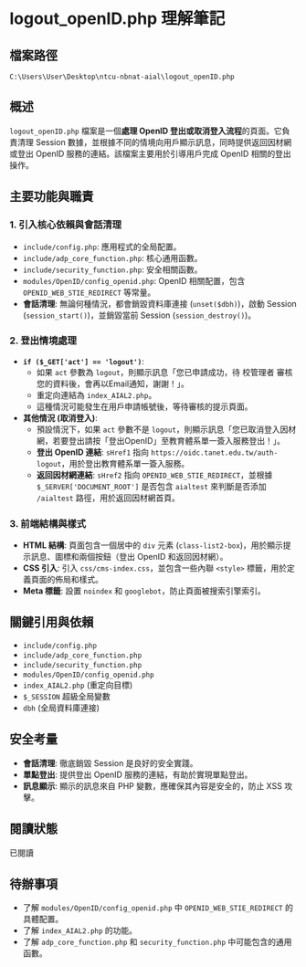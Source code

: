 # logout_openID.php 理解筆記

## 檔案路徑
`C:\Users\User\Desktop\ntcu-nbnat-aial\logout_openID.php`

## 概述
`logout_openID.php` 檔案是一個**處理 OpenID 登出或取消登入流程**的頁面。它負責清理 Session 數據，並根據不同的情境向用戶顯示訊息，同時提供返回因材網或登出 OpenID 服務的連結。該檔案主要用於引導用戶完成 OpenID 相關的登出操作。

## 主要功能與職責

### 1. 引入核心依賴與會話清理
- `include/config.php`: 應用程式的全局配置。
- `include/adp_core_function.php`: 核心通用函數。
- `include/security_function.php`: 安全相關函數。
- `modules/OpenID/config_openid.php`: OpenID 相關配置，包含 `OPENID_WEB_STIE_REDIRECT` 等常量。
- **會話清理**: 無論何種情況，都會銷毀資料庫連接 (`unset($dbh)`)，啟動 Session (`session_start()`)，並銷毀當前 Session (`session_destroy()`)。

### 2. 登出情境處理
- **`if ($_GET['act'] == 'logout')`**:
    - 如果 `act` 參數為 `logout`，則顯示訊息「您已申請成功，待 校管理者 審核您的資料後，會再以Email通知，謝謝！」。
    - 重定向連結為 `index_AIAL2.php`。
    - 這種情況可能發生在用戶申請帳號後，等待審核的提示頁面。
- **其他情況 (取消登入)**:
    - 預設情況下，如果 `act` 參數不是 `logout`，則顯示訊息「您已取消登入因材網，若要登出請按「登出OpenID」至教育體系單一簽入服務登出！」。
    - **登出 OpenID 連結**: `sHref1` 指向 `https://oidc.tanet.edu.tw/auth-logout`，用於登出教育體系單一簽入服務。
    - **返回因材網連結**: `sHref2` 指向 `OPENID_WEB_STIE_REDIRECT`，並根據 `$_SERVER['DOCUMENT_ROOT']` 是否包含 `aialtest` 來判斷是否添加 `/aialtest` 路徑，用於返回因材網首頁。

### 3. 前端結構與樣式
- **HTML 結構**: 頁面包含一個居中的 `div` 元素 (`class-list2-box`)，用於顯示提示訊息、圖標和兩個按鈕（登出 OpenID 和返回因材網）。
- **CSS 引入**: 引入 `css/cms-index.css`，並包含一些內聯 `<style>` 標籤，用於定義頁面的佈局和樣式。
- **Meta 標籤**: 設置 `noindex` 和 `googlebot`，防止頁面被搜索引擎索引。

## 關鍵引用與依賴
- `include/config.php`
- `include/adp_core_function.php`
- `include/security_function.php`
- `modules/OpenID/config_openid.php`
- `index_AIAL2.php` (重定向目標)
- `$_SESSION` 超級全局變數
- `dbh` (全局資料庫連接)

## 安全考量
- **會話清理**: 徹底銷毀 Session 是良好的安全實踐。
- **單點登出**: 提供登出 OpenID 服務的連結，有助於實現單點登出。
- **訊息顯示**: 顯示的訊息來自 PHP 變數，應確保其內容是安全的，防止 XSS 攻擊。

## 閱讀狀態
已閱讀

## 待辦事項
- 了解 `modules/OpenID/config_openid.php` 中 `OPENID_WEB_STIE_REDIRECT` 的具體配置。
- 了解 `index_AIAL2.php` 的功能。
- 了解 `adp_core_function.php` 和 `security_function.php` 中可能包含的通用函數。
